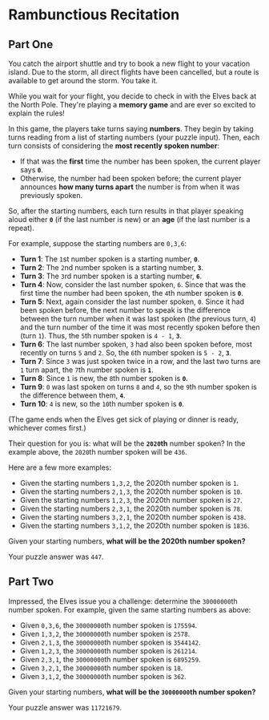 # Rambunctious Recitation

## Part One

You catch the airport shuttle and try to book a new flight to your vacation island. Due to the storm, all direct flights have been cancelled, but a route is available to get around the storm. You take it.

While you wait for your flight, you decide to check in with the Elves back at the North Pole. They're playing a **memory game** and are ever so excited to explain the rules!

In this game, the players take turns saying **numbers**. They begin by taking turns reading from a list of starting numbers (your puzzle input). Then, each turn consists of considering the **most recently spoken number**:

- If that was the **first** time the number has been spoken, the current player says **`0`**.
- Otherwise, the number had been spoken before; the current player announces **how many turns apart** the number is from when it was previously spoken.

So, after the starting numbers, each turn results in that player speaking aloud either **`0`** (if the last number is new) or an **age** (if the last number is a repeat).

For example, suppose the starting numbers are `0,3,6`:

- **Turn 1**: The `1`st number spoken is a starting number, **`0`**.
- **Turn 2**: The `2`nd number spoken is a starting number, **`3`**.
- **Turn 3**: The `3`rd number spoken is a starting number, **`6`**.
- **Turn 4**: Now, consider the last number spoken, `6`. Since that was the first time the number had been spoken, the `4`th number spoken is **`0`**.
- **Turn 5**: Next, again consider the last number spoken, `0`. Since it had been spoken before, the next number to speak is the difference between the turn number when it was last spoken (the previous turn, `4`) and the turn number of the time it was most recently spoken before then (turn `1`). Thus, the `5`th number spoken is `4 - 1`, **`3`**.
- **Turn 6**: The last number spoken, `3` had also been spoken before, most recently on turns `5` and `2`. So, the `6`th number spoken is `5 - 2`, **`3`**.
- **Turn 7**: Since `3` was just spoken twice in a row, and the last two turns are `1` turn apart, the `7`th number spoken is **`1`**.
- **Turn 8**: Since `1` is new, the `8`th number spoken is **`0`**.
- **Turn 9**: `0` was last spoken on turns `8` and `4`, so the `9`th number spoken is the difference between them, **`4`**.
- **Turn 10**: `4` is new, so the `10`th number spoken is **`0`**.

(The game ends when the Elves get sick of playing or dinner is ready, whichever comes first.)

Their question for you is: what will be the **`2020`th** number spoken? In the example above, the `2020`th number spoken will be `436`.

Here are a few more examples:

- Given the starting numbers `1,3,2`, the 2020th number spoken is `1`.
- Given the starting numbers `2,1,3`, the 2020th number spoken is `10`.
- Given the starting numbers `1,2,3`, the 2020th number spoken is `27`.
- Given the starting numbers `2,3,1`, the 2020th number spoken is `78`.
- Given the starting numbers `3,2,1`, the 2020th number spoken is `438`.
- Given the starting numbers `3,1,2`, the 2020th number spoken is `1836`.

Given your starting numbers, **what will be the 2020th number spoken?**

Your puzzle answer was `447`.

## Part Two

Impressed, the Elves issue you a challenge: determine the `30000000`th number spoken. For example, given the same starting numbers as above:

- Given `0,3,6`, the `30000000`th number spoken is `175594`.
- Given `1,3,2`, the `30000000`th number spoken is `2578`.
- Given `2,1,3`, the `30000000`th number spoken is `3544142`.
- Given `1,2,3`, the `30000000`th number spoken is `261214`.
- Given `2,3,1`, the `30000000`th number spoken is `6895259`.
- Given `3,2,1`, the `30000000`th number spoken is `18`.
- Given `3,1,2`, the `30000000`th number spoken is `362`.

Given your starting numbers, **what will be the `30000000`th number spoken?**

Your puzzle answer was `11721679`.
